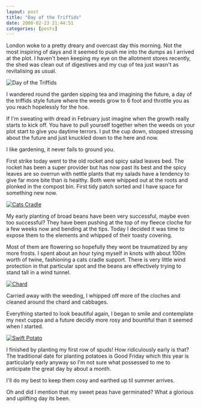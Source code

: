 ```yaml
---
layout: post
title: "Day of the Triffids"
date: 2008-02-23 21:44:51
categories: [posts]
---
```


London woke to a pretty dreary and overcast day this morning. Not the most inspiring of days and it seemed to push me into the dumps as I arrived at the plot. I haven't been keeping my eye on the allotment stores recently, the shed was clean out of digestives and my cup of tea just wasn't as revitalising as usual.

![Day of the Triffids](http://www.earthwoman.co.uk/wp-content/uploads/2008/02/triffids.jpg)

I wandered round the garden sipping tea and imagining the future, a day of the triffids style future where the weeds grow to 6 foot and throttle you as you reach hopelessly for the hoe.

If I'm sweating with dread in February just imagine when the growth really starts to kick off. You have to pull yourself together when the weeds on your plot start to give you daytime terrors. I put the cup down, stopped stressing about the future and just knuckled down to the here and now.

I like gardening, it never fails to ground you.

First strike today went to the old rocket and spicy salad leaves bed. The rocket has been a super provider but has now past its best and the spicy leaves are so overrun with nettle plants that my salads have a tendency to give far more bite than is healthy. Both were whipped out at the roots and plonked in the compost bin. First tidy patch sorted and I have space for something new now.

[![Cats Cradle](http://farm3.static.flickr.com/2058/2286016158_cc156055a1_m.jpg)](http://www.flickr.com/photos/warriorwomen/2286016158/)

My early planting of broad beans have been very successful, maybe even too successful? They have been pushing at the top of my fleece cloche for a few weeks now and bending at the tips. Today I decided it was time to expose them to the elements and whipped of their toasty covering.

Most of them are flowering so hopefully they wont be traumatized by any more frosts. I spent about an hour tying myself in knots with about 100m worth of twine, fashioning a cats cradle support. There is very little wind protection in that particular spot and the beans are effectively trying to stand tall in a wind tunnel.

[![Chard](http://farm3.static.flickr.com/2087/2285498397_e2d779efa3_m.jpg)](http://www.flickr.com/photos/warriorwomen/2285498397/)

Carried away with the weeding, I whipped off more of the cloches and cleaned around the chard and cabbages.

Everything started to look beautiful again, I began to smile and contemplate my next cuppa and a future decidly more rosy and bountiful than it seemed when I started.

[![Swift Potato](http://farm3.static.flickr.com/2067/2286288194_0c04858497_m.jpg)](http://www.flickr.com/photos/warriorwomen/2286288194/)

I finished by planting my first row of spuds! How ridiculously early is that? The traditional date for planting potatoes is Good Friday which this year is particularly early anyway so I'm not sure what possessed to me to anticipate the great day by about a month.

I'll do my best to keep them cosy and earthed up til summer arrives.

Oh and did I mention that my sweet peas have germinated? What a glorious and uplifting day its been.
